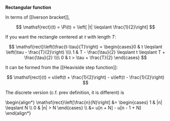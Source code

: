 **Rectangular function**

In terms of [[Iverson bracket]],

$$
\mathsf{rect}(t) = \Pi(t) = \left[ |t| \leqslant \frac{1}{2}\right]
$$

If you want the rectangle centered at $\tau$ with length $T$:

$$
\mathsf{rect}\left(\frac{t-\tau}{T}\right) = \begin{cases}0 & t \leqslant \left(\tau - \frac{T}{2}\right) \\\\ 1 & T - \frac{\tau}{2} \leqslant t \leqslant T + \frac{\tau}{2} \\\\ 0 & t > \tau + \frac{T}{2} \end{cases}
$$

It can be formed from the [[Heaviside step function]]:

$$
\mathsf{rect}(t) = u\left(t + \frac{1}{2}\right) - u\left(t - \frac{1}{2}\right)
$$

The discrete version (c.f. prev definition, it is different) is

\begin{align\*}
\mathsf{rect}\left[\frac{n}{N}\right] &= \begin{cases} 1 & |n| \leqslant N \\\\ 0 & |n| > N \end{cases} \\\\
&= u[n + N] - u[n - 1 + N]
\end{align\*}

